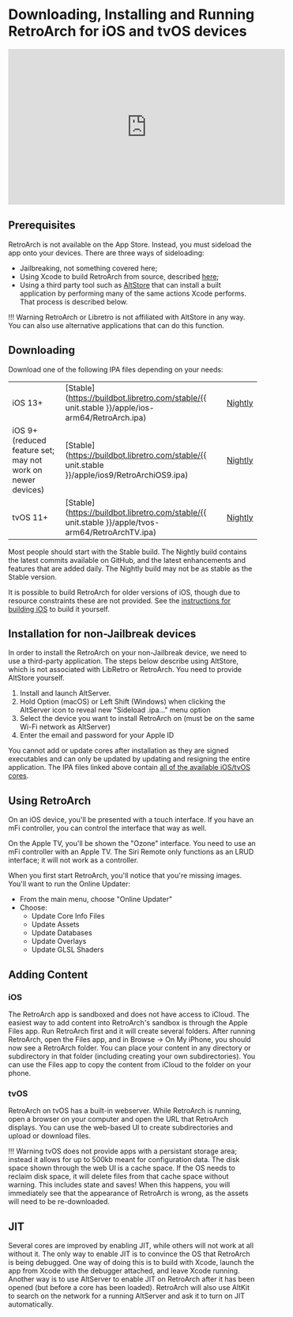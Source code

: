 # Downloading, Installing and Running RetroArch for iOS and tvOS devices

<iframe width="560" height="315" src="https://www.youtube-nocookie.com/embed/QMCXXabUR5k" frameborder="0" allow="accelerometer; autoplay; clipboard-write; encrypted-media; gyroscope; picture-in-picture" allowfullscreen></iframe>

## Prerequisites

RetroArch is not available on the App Store. Instead, you must sideload the app onto your devices. There are three ways of sideloading:

* Jailbreaking, not something covered here;
* Using Xcode to build RetroArch from source, described [here](../development/retroarch/compilation/ios.md);
* Using a third party tool such as [AltStore](https://altstore.io/) that can install a built application by performing many of the same actions Xcode performs. That process is described below.

!!! Warning
    RetroArch or Libretro is not affiliated with AltStore in any way. You can also use alternative applications that can do this function.

## Downloading

Download one of the following IPA files depending on your needs:

| | | |
---|---|---
| iOS 13+ | [Stable](https://buildbot.libretro.com/stable/{{ unit.stable }}/apple/ios-arm64/RetroArch.ipa) | [Nightly](https://buildbot.libretro.com/nightly/apple/ios-arm64/RetroArch.ipa) |
| iOS 9+ (reduced feature set; may not work on newer devices) | [Stable](https://buildbot.libretro.com/stable/{{ unit.stable }}/apple/ios9/RetroArchiOS9.ipa) | [Nightly](https://buildbot.libretro.com/nightly/apple/ios9/RetroArchiOS9.ipa) |
| tvOS 11+ | [Stable](https://buildbot.libretro.com/stable/{{ unit.stable }}/apple/tvos-arm64/RetroArchTV.ipa) | [Nightly](https://buildbot.libretro.com/nightly/apple/tvos-arm64/RetroArchTV.ipa) |

Most people should start with the Stable build. The Nightly build contains the latest commits available on GitHub, and the latest enhancements and features that are added daily. The Nightly build may not be as stable as the Stable version.

It is possible to build RetroArch for older versions of iOS, though due to resource constraints these are not provided. See the [instructions for building iOS](/development/retroarch/compilation/ios/) to build it yourself.

## Installation for non-Jailbreak devices

In order to install the RetroArch on your non-Jailbreak device, we need to use a third-party application. The steps below describe using AltStore, which is not associated with LibRetro or RetroArch. You need to provide AltStore yourself.

1. Install and launch AltServer.
1. Hold Option (macOS) or Left Shift (Windows) when clicking the AltServer icon to reveal new "Sideload .ipa…" menu option
1. Select the device you want to install RetroArch on (must be on the same Wi-Fi network as AltServer)
1. Enter the email and password for your Apple ID

You cannot add or update cores after installation as they are signed executables and can only be updated by updating and resigning the entire application. The IPA files linked above contain [all of the available iOS/tvOS cores](https://buildbot.libretro.com/nightly/apple/ios/latest/).

## Using RetroArch

On an iOS device, you'll be presented with a touch interface. If you have an mFi controller, you can control the interface that way as well.

On the Apple TV, you'll be shown the "Ozone" interface. You need to use an mFi controller with an Apple TV. The Siri Remote only functions as an LRUD interface; it will not work as a controller.

When you first start RetroArch, you'll notice that you're missing images. You'll want to run the Online Updater:

- From the main menu, choose "Online Updater"
- Choose:
  - Update Core Info Files
  - Update Assets
  - Update Databases
  - Update Overlays
  - Update GLSL Shaders

## Adding Content

### iOS

The RetroArch app is sandboxed and does not have access to iCloud. The easiest way to add content into RetroArch's sandbox is through the Apple Files app. Run RetroArch first and it will create several folders. After running RetroArch, open the Files app, and in Browse -> On My iPhone, you should now see a RetroArch folder. You can place your content in any directory or subdirectory in that folder (including creating your own subdirectories). You can use the Files app to copy the content from iCloud to the folder on your phone.

### tvOS

RetroArch on tvOS has a built-in webserver. While RetroArch is running, open a browser on your computer and open the URL that RetroArch displays. You can use the web-based UI to create subdirectories and upload or download files.

!!! Warning
    tvOS does not provide apps with a persistant storage area; instead it allows for up to 500kb meant for configuration data. The disk space shown through the web UI is a cache space. If the OS needs to reclaim disk space, it will delete files from that cache space without warning. This includes state and saves! When this happens, you will immediately see that the appearance of RetroArch is wrong, as the assets will need to be re-downloaded.

## JIT

Several cores are improved by enabling JIT, while others will not work at all without it. The only way to enable JIT is to convince the OS that RetroArch is being debugged. One way of doing this is to build with Xcode, launch the app from Xcode with the debugger attached, and leave Xcode running. Another way is to use AltServer to enable JIT on RetroArch after it has been opened (but before a core has been loaded). RetroArch will also use AltKit to search on the network for a running AltServer and ask it to turn on JIT automatically.
